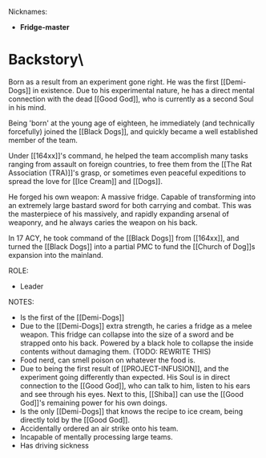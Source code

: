 Nicknames: 
- **Fridge-master**

# Backstory\
Born as a result from an experiment gone right. He was the first [[Demi-Dogs]] in existence. Due to his experimental nature, he has a direct mental connection with the dead [[Good God]], who is currently as a second Soul in his mind. 

Being 'born' at the young age of eighteen, he immediately (and technically forcefully) joined the [[Black Dogs]], and quickly became a well established member of the team.

Under [[164xx]]'s command, he helped the team accomplish many tasks ranging from assault on foreign countries, to free them from the [[The Rat Association (TRA)]]'s grasp, or sometimes even peaceful expeditions to spread the love for [[Ice Cream]] and [[Dogs]].

He forged his own weapon: A massive fridge. Capable of transforming into an extremely large bastard sword for both carrying and combat. This was the masterpiece of his massively, and rapidly expanding arsenal of weaponry, and he always caries the weapon on his back.

In 17 ACY, he took command of the [[Black Dogs]] from [[164xx]], and turned the [[Black Dogs]] into a partial PMC to fund the [[Church of Dog]]s expansion into the mainland.

ROLE: 
- Leader

NOTES:
- Is the first of the [[Demi-Dogs]]
- Due to the [[Demi-Dogs]] extra strength, he caries a fridge as a melee weapon.
  This fridge can collapse into the size of a sword and be strapped onto his back.
  Powered by a black hole to collapse the inside contents without damaging them.
  (TODO: REWRITE THIS)
- Food nerd, can smell poison on whatever the food is.
- Due to being the first result of [[PROJECT-INFUSION]], and the experiment going differently than expected. His Soul is in direct connection to the [[Good God]], who can talk to him, listen to his ears and see through his eyes. Next to this, [[Shiba]] can use the [[Good God]]'s remaining power for his own doings.
- Is the only [[Demi-Dogs]] that knows the recipe to ice cream, being directly told by the [[Good God]].
- Accidentally ordered an air strike onto his team.
- Incapable of mentally processing large teams.
- Has driving sickness